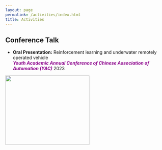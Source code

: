 ```yaml
---
layout: page
permalink: /activities/index.html
title: Activities
---
```


## Conference Talk

- **Oral Presentation:** Reinforcement learning and underwater remotely operated vehicle  
***<font color='DarkMagenta'>Youth Academic Annual Conference of Chinese Association of Automation (YAC)</font>*** 2023  

<div class="text-center">
  <img src="https://jcyang101.github.io/images/yac2023.jpg" width="264" height="218">
</div>
